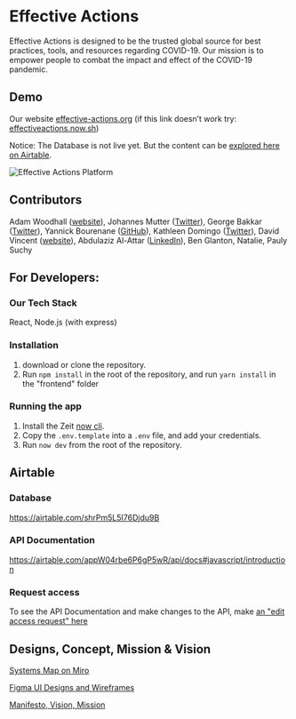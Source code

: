 # Effective Actions

Effective Actions is designed to be the trusted global source for best practices, tools, and resources regarding COVID-19. Our mission is to empower people to combat the impact and effect of the COVID-19 pandemic.

## Demo
Our website [effective-actions.org](https://effective-actions.org/)
(if this link doesn’t work try: [effectiveactions.now.sh](https://effectiveactions.now.sh/))

Notice: The Database is not live yet. But the content can be [explored here on Airtable](https://airtable.com/shrPm5L5I76Djdu9B).

![Effective Actions Platform](/dev-notes/effective-actions.jpg)

## Contributors
Adam Woodhall ([website](http://www.inspiring-sustainability.com/)), Johannes Mutter ([Twitter](https://twitter.com/JohannesMutter)), George Bakkar ([Twitter](https://twitter.com/GeorgeBakkar)), Yannick Bourenane ([GitHub](https://github.com/yannick-bourenane)), Kathleen Domingo ([Twitter](https://twitter.com/kathdomingo)), David Vincent ([website](http://davidvincentux.com)), Abdulaziz Al-Attar ([LinkedIn](https://www.linkedin.com/in/abdulaziz-alattar-464150124)), Ben Glanton, Natalie, Pauly Suchy


## For Developers:

### Our Tech Stack
React, Node.js (with express)

### Installation
1. download or clone the repository.
2. Run `npm install` in the root of the repository, and run `yarn install` in the "frontend" folder

### Running the app
1. Install the Zeit [now cli](https://zeit.co/docs/now-cli).
2. Copy the `.env.template` into a `.env` file, and add your credentials.
3. Run `now dev` from the root of the repository.

## Airtable

### Database
https://airtable.com/shrPm5L5I76Djdu9B

### API Documentation
https://airtable.com/appW04rbe6P6gP5wR/api/docs#javascript/introduction

### Request access
To see the API Documentation and make changes to the API, make [an "edit access request" here](https://airtable.com/invite/l?inviteId=invsxuSJnkh2TyIPi&inviteToken=93627fe248b92802d30171281ac7fee093a331713a8cf4bd9a755f1c11e9441f)


## Designs, Concept, Mission & Vision

[Systems Map on Miro](https://miro.com/app/board/o9J_kuKSa0c=/)

[Figma UI Designs and Wireframes](https://www.figma.com/file/RKPKpskmWBdPcs1YNyum7k/effective-actions?node-id=0%3A1)

[Manifesto, Vision, Mission](https://docs.google.com/document/d/1HLFBDPTAUlDuuE5ddG5gtX6aO12WiG4-rXfM91bn7tA/edit#)
